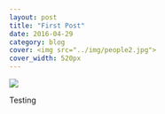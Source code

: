 ```yaml
---
layout: post
title: "First Post"
date: 2016-04-29
category: blog
cover: <img src="../img/people2.jpg">
cover_width: 520px
---
```


<img src="{{ site.baseurl }}/people2.jpg">

Testing

